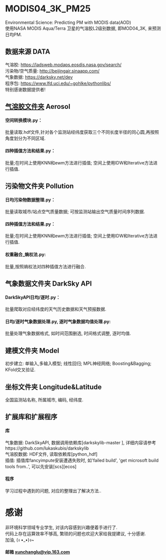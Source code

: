 # MODIS04_3K_PM25
  Environmental Science: Predicting PM with MODIS data(AOD)  
  使用NASA MODIS Aqua/Terra 卫星的气溶胶L2级别数据, 即MOD04_3K, 来预测日均PM.

## 数据来源 DATA
  气溶胶: https://ladsweb.modaps.eosdis.nasa.gov/search/  
  污染物/空气质量: http://beijingair.sinaapp.com/  
  气象数据: https://darksky.net/dev  
  程序包: https://www.lfd.uci.edu/~gohlke/pythonlibs/  
  特别感谢数据提供者!
## [气溶胶文件夹](https://github.com/xunchanglu0901/MODIS04_3K_PM25/tree/master/%E6%B0%94%E6%BA%B6%E8%83%B6) Aerosol
#### 空间转换模块.py：
  批量读取.hdf文件,针对各个监测站经纬度获取三个不同长度半径的同心圆,再按照角度划分为不同区域.
#### 四种插值方法和结果.py：
  批量;在时间上使用KNN和ewm方法进行插值; 空间上使用IDW和Iterative方法进行插值.
  
## 污染物文件夹 Pollution
#### 日均污染物数据整理.py：
  批量读取城市/站点空气质量数据; 可按监测站输出空气质量时间序列数据.
#### 四种插值方法和结果.py：
  批量;在时间上使用KNN和ewm方法进行插值; 空间上使用IDW和Iterative方法进行插值.
#### 权重融合_熵权法.py:
  批量,按照熵权法对四种插值方法进行融合.
  
## 气象数据文件夹 DarkSky API
#### DarkSkyAPI日均/逐时.py：
  批量爬取对应经纬度的天气历史数据和天气预报数据.
#### 日均/逐时气象数据处理.py, 逐时气象数据均值处理.py:
  批量处理气象数据格式, 如时间范围删选, 时间格式调整, 逐时均值.

## 建模文件夹 Model
  初步建立: 单输入,多输入模型; 线性回归; MPL神经网络; Boosting&Bagging; KFold交叉验证.
  
## 坐标文件夹 Longitude&Latitude
  全国监测站名称, 所属城市, 编码, 经纬度.

## 扩展库和扩展程序
#### 库
  气象数据: DarkSkyAPI, 数据调用依赖库[darkskylib-master ], 详细内容请参考https://github.com/lukaskubis/darkskylib  
  气溶胶数据: HDF文件, 读取依赖库[python_hdf]  
  插值: 插值库fancyimpute安装遭遇失败时, 如'failed build', 'get microsoft build tools from..', 可以先安装[scs][ecos]  
#### 程序
  学习过程中遇到的问题, 对应的整理出了解决方法..
  
# 感谢
  非环境科学领域专业学生, 对该内容感到兴趣便着手进行了.  
  代码上存在运算效率不够高, 繁琐的问题也欢迎大家给我提建议, 十分感谢.  
  加油, (ง •_•)ง~  
  
  
  
 #### 邮箱 xunchanglu@vip.163.com

